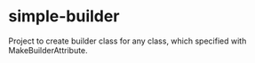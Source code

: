 # simple-builder

Project to create builder class for any class, which specified with MakeBuilderAttribute. 

